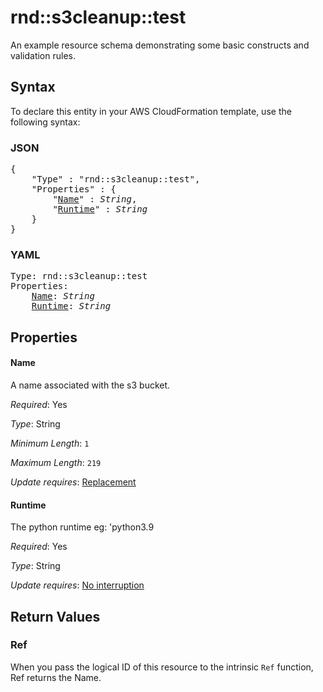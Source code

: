 # rnd::s3cleanup::test

An example resource schema demonstrating some basic constructs and validation rules.

## Syntax

To declare this entity in your AWS CloudFormation template, use the following syntax:

### JSON

<pre>
{
    "Type" : "rnd::s3cleanup::test",
    "Properties" : {
        "<a href="#name" title="Name">Name</a>" : <i>String</i>,
        "<a href="#runtime" title="Runtime">Runtime</a>" : <i>String</i>
    }
}
</pre>

### YAML

<pre>
Type: rnd::s3cleanup::test
Properties:
    <a href="#name" title="Name">Name</a>: <i>String</i>
    <a href="#runtime" title="Runtime">Runtime</a>: <i>String</i>
</pre>

## Properties

#### Name

A name associated with the s3 bucket.

_Required_: Yes

_Type_: String

_Minimum Length_: <code>1</code>

_Maximum Length_: <code>219</code>

_Update requires_: [Replacement](https://docs.aws.amazon.com/AWSCloudFormation/latest/UserGuide/using-cfn-updating-stacks-update-behaviors.html#update-replacement)

#### Runtime

The python runtime eg: 'python3.9

_Required_: Yes

_Type_: String

_Update requires_: [No interruption](https://docs.aws.amazon.com/AWSCloudFormation/latest/UserGuide/using-cfn-updating-stacks-update-behaviors.html#update-no-interrupt)

## Return Values

### Ref

When you pass the logical ID of this resource to the intrinsic `Ref` function, Ref returns the Name.
